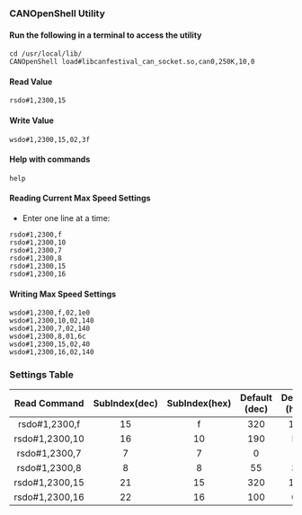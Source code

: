 ### CANOpenShell Utility

#### Run the following in a terminal to access the utility

```
cd /usr/local/lib/
CANOpenShell load#libcanfestival_can_socket.so,can0,250K,10,0
```

#### Read Value
```
rsdo#1,2300,15
```

#### Write Value
```
wsdo#1,2300,15,02,3f
```

#### Help with commands
```
help
```

#### Reading Current Max Speed Settings
- Enter one line at a time:
```
rsdo#1,2300,f
rsdo#1,2300,10
rsdo#1,2300,7
rsdo#1,2300,8
rsdo#1,2300,15
rsdo#1,2300,16
```

#### Writing Max Speed Settings
```
wsdo#1,2300,f,02,1e0
wsdo#1,2300,10,02,140
wsdo#1,2300,7,02,140
wsdo#1,2300,8,01,6c
wsdo#1,2300,15,02,40
wsdo#1,2300,16,02,140
```

### Settings Table
|  Read Command  | SubIndex(dec) | SubIndex(hex) | Default (dec) | Default (hex) |Desired (dec) | Desired (hex) |Size |
|:--------------:|:-------------:|:-------------:|:-------------:|:-------------:|:------------:|:-------------:|:---:|
| rsdo#1,2300,f  |      15       |       f       |      320      |      140      |     480      |       1e0     |  02 |
| rsdo#1,2300,10 |      16       |      10       |      190      |       be      |     320      |       140     |  02 | 
| rsdo#1,2300,7  |       7       |       7       |        0      |        0      |     320      |       140     |  02 |
| rsdo#1,2300,8  |       8       |       8       |       55      |       37      |     108      |        6c     |  01 |
| rsdo#1,2300,15 |      21       |      15       |      320      |      140      |      64      |        40     |  02 |
| rsdo#1,2300,16 |      22       |      16       |      100      |       64      |     320      |       140     |  02 |

